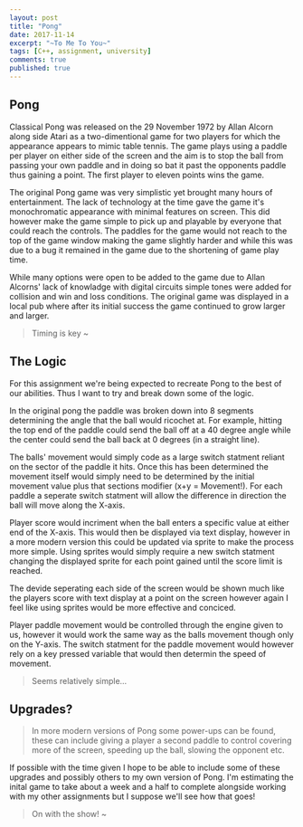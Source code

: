 ```yaml
---
layout: post
title: "Pong"
date: 2017-11-14
excerpt: "~To Me To You~"
tags: [C++, assignment, university]
comments: true
published: true
---
```


## Pong

Classical Pong was released on the 29 November 1972 by 	Allan Alcorn along side Atari as a two-dimentional game for two players for which the appearance appears to mimic table tennis. The game plays using a paddle
per player on either side of the screen and the aim is to stop the ball from passing your own paddle and in doing so bat it past the opponents paddle thus gaining a point. The first player to
eleven points wins the game.

The original Pong game was very simplistic yet brought many hours of entertainment. The lack of technology at the time gave the game it's monochromatic appearance with minimal features on screen.
This did however make the game simple to pick up and playable by everyone that could reach the controls. The paddles for the game would not reach to the top of the game window making the game
slightly harder and while this was due to a bug it remained in the game due to the shortening of game play time. 

While many options were open to be added to the game due to Allan Alcorns' lack of knowladge with digital circuits simple tones were added for collision and win and loss conditions.
The original game was displayed in a local pub where after its initial success the game continued to grow larger and larger.

> Timing is key ~

## The Logic

For this assignment we're being expected to recreate Pong to the best of our abilities. Thus I want to try and break down some of the logic.

In the original pong the paddle was broken down into 8 segments determining the angle that the ball would ricochet at. For example, hitting the top end of the paddle could send the ball off at a 40 degree angle
while the center could send the ball back at 0 degrees (in a straight line).
      
The balls' movement would simply code as a large switch statment reliant on the sector of the paddle it hits. Once this has been determined the movement itself would simply need to be determined by the initial movement value
plus that sections modifier (x+y = Movement!). For each paddle a seperate switch statment will allow the difference in direction the ball will move along the X-axis.

Player score would incriment when the ball enters a specific value at either end of the X-axis. This would then be displayed via text display, however in a more modern version this could be updated via sprite to make the process more
simple. Using sprites would simply require a new switch statment changing the displayed sprite for each point gained until the score limit is reached.

The devide seperating each side of the screen would be shown much like the players score with text display at a point on the screen however again I feel like using sprites would be more effective and conciced. 

Player paddle movement would be controlled through the engine given to us, however it would work the same way as the balls movement though only on the Y-axis. The switch statment for the paddle movement would however rely on a key pressed variable 
that would then determin the speed of movement.

> Seems relatively simple...


## Upgrades?

> In more modern versions of Pong some power-ups can be found, these can include giving a player a second paddle to control covering more of the screen, speeding up the ball, slowing the opponent etc.

If possible with the time given I hope to be able to include some of these upgrades and possibly others to my own version of Pong. 
I'm estimating the inital game to take about a week and a half to complete alongside working with my other assignments but I suppose we'll see how that goes!

> On with the show! ~

